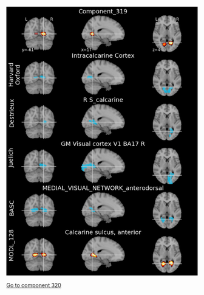 


![319](preliminary/319.jpg "Component 319")

[Go to component 320](https://parietal-inria.github.io/MODL_atlas/512/320 "Component 320")